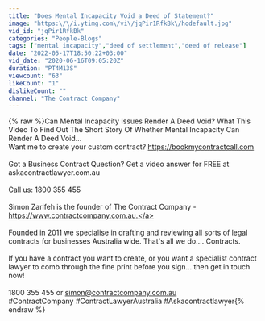 ```yaml
---
title: "Does Mental Incapacity Void a Deed of Statement?"
image: "https:\/\/i.ytimg.com\/vi\/jqPir1RfkBk\/hqdefault.jpg"
vid_id: "jqPir1RfkBk"
categories: "People-Blogs"
tags: ["mental incapacity","deed of settlement","deed of release"]
date: "2022-05-17T18:50:22+03:00"
vid_date: "2020-06-16T09:05:20Z"
duration: "PT4M13S"
viewcount: "63"
likeCount: "1"
dislikeCount: ""
channel: "The Contract Company"
---
```

{% raw %}Can Mental Incapacity Issues Render A Deed Void? What This Video To Find Out The Short Story Of Whether Mental Incapacity Can Render A Deed Void...<br />Want me to create your custom contract? <a rel="nofollow" target="blank" href="https://bookmycontractcall.com">https://bookmycontractcall.com</a><br /><br />Got a Business Contract Question? Get a video answer for FREE at askacontractlawyer.com.au  <br /><br />Call us: 1800 355 455<br /><br />Simon Zarifeh is the founder of The Contract Company - <a rel="nofollow" target="blank" href="https://www.contractcompany.com.au.">https://www.contractcompany.com.au.</a> <br /><br />Founded in 2011 we specialise in drafting and reviewing all sorts of legal contracts for businesses Australia wide. That's all we do.... Contracts. <br /><br />If you have a contract you want to create, or you want a specialist contract lawyer to comb through the fine print before you sign... then get in touch now! <br /><br />1800 355 455 or simon@contractcompany.com.au <br />#ContractCompany #ContractLawyerAustralia #Askacontractlawyer{% endraw %}
